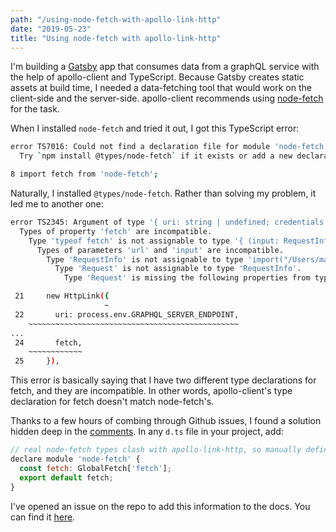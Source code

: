 ```yaml
---
path: "/using-node-fetch-with-apollo-link-http"
date: "2019-05-23"
title: "Using node-fetch with apollo-link-http"
---
```


I'm building a [Gatsby](https://www.gatsbyjs.org/) app that consumes data from a graphQL service with the help of apollo-client and TypeScript. Because Gatsby creates static assets at build time, I needed a data-fetching tool that would work on the client-side and the server-side. apollo-client recommends using [node-fetch](https://github.com/bitinn/node-fetch) for the task.

When I installed `node-fetch` and tried it out, I got this TypeScript error:

```bash
error TS7016: Could not find a declaration file for module 'node-fetch'. '/Users/mae.capozzi/Desktop/Codes/project/packages/client/node_modules/node-fetch/lib/index.js' implicitly has an 'any' type.
  Try `npm install @types/node-fetch` if it exists or add a new declaration (.d.ts) file containing `declare module 'node-fetch';`

8 import fetch from 'node-fetch';
```

Naturally, I installed `@types/node-fetch`. Rather than solving my problem, it led me to another one:

```bash
error TS2345: Argument of type '{ uri: string | undefined; credentials: string; fetch: typeof fetch; }' is not assignable to parameter of type 'Options'.
  Types of property 'fetch' are incompatible.
    Type 'typeof fetch' is not assignable to type '{ (input: RequestInfo, init?: RequestInit | undefined): Promise<Response>; (input: RequestInfo, init?: RequestInit | undefined): Promise<Response>; }'.
      Types of parameters 'url' and 'input' are incompatible.
        Type 'RequestInfo' is not assignable to type 'import("/Users/mae.capozzi/Desktop/Codes/project/node_modules/@types/node-fetch/index").RequestInfo'.
          Type 'Request' is not assignable to type 'RequestInfo'.
            Type 'Request' is missing the following properties from type 'Request': context, compress, counter, follow, and 6 more.

 21     new HttpLink({
                     ~
 22       uri: process.env.GRAPHQL_SERVER_ENDPOINT,
    ~~~~~~~~~~~~~~~~~~~~~~~~~~~~~~~~~~~~~~~~~~~~~~~
...
 24       fetch,
    ~~~~~~~~~~~~
 25     }),
```

This error is basically saying that I have two different type declarations for fetch, and they are incompatible. In other words, apollo-client's type declaration for fetch doesn't match node-fetch's.

Thanks to a few hours of combing through Github issues, I found a solution hidden deep in the [comments](https://github.com/apollographql/apollo-link/issues/513#issuecomment-435014147). In any `d.ts` file in your project, add:

```js
// real node-fetch types clash with apollo-link-http, so manually define it as globalfetch here.
declare module 'node-fetch' {
  const fetch: GlobalFetch['fetch'];
  export default fetch;
}
```

I've opened an issue on the repo to add this information to the docs. You can find it [here](https://github.com/apollographql/apollo-client/issues/4857).
